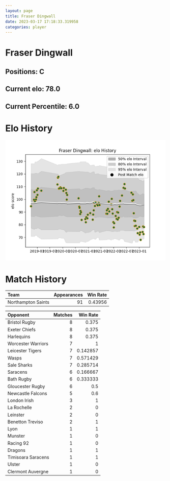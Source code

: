 ```yaml
---  
layout: page  
title: Fraser Dingwall  
date: 2023-03-17 17:18:33.319958  
categories: player  
---
```

# Fraser Dingwall

## Positions: C

## Current elo: 78.0

## Current Percentile: 6.0

# Elo History


![elo history](history_FraserDingwall.png)
# Match History


| Team               |   Appearances |   Win Rate |
|:-------------------|--------------:|-----------:|
| Northampton Saints |            91 |    0.43956 |

| Opponent           |   Matches |   Win Rate |
|:-------------------|----------:|-----------:|
| Bristol Rugby      |         8 |   0.375    |
| Exeter Chiefs      |         8 |   0.375    |
| Harlequins         |         8 |   0.375    |
| Worcester Warriors |         7 |   1        |
| Leicester Tigers   |         7 |   0.142857 |
| Wasps              |         7 |   0.571429 |
| Sale Sharks        |         7 |   0.285714 |
| Saracens           |         6 |   0.166667 |
| Bath Rugby         |         6 |   0.333333 |
| Gloucester Rugby   |         6 |   0.5      |
| Newcastle Falcons  |         5 |   0.6      |
| London Irish       |         3 |   1        |
| La Rochelle        |         2 |   0        |
| Leinster           |         2 |   0        |
| Benetton Treviso   |         2 |   1        |
| Lyon               |         1 |   1        |
| Munster            |         1 |   0        |
| Racing 92          |         1 |   0        |
| Dragons            |         1 |   1        |
| Timisoara Saracens |         1 |   1        |
| Ulster             |         1 |   0        |
| Clermont Auvergne  |         1 |   0        |